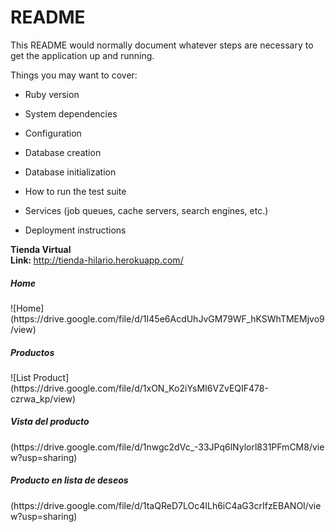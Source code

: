# README

This README would normally document whatever steps are necessary to get the
application up and running.

Things you may want to cover:

* Ruby version

* System dependencies

* Configuration

* Database creation

* Database initialization

* How to run the test suite

* Services (job queues, cache servers, search engines, etc.)

* Deployment instructions

<b>Tienda Virtual</b> <br>
<b>Link: </b> http://tienda-hilario.herokuapp.com/  <br>
<h5>Home</h5>
![Home](https://drive.google.com/file/d/1I45e6AcdUhJvGM79WF_hKSWhTMEMjvo9/view)
<h5>Productos</h5>
![List Product](https://drive.google.com/file/d/1xON_Ko2iYsMI6VZvEQIF478-czrwa_kp/view)
<h5>Vista del producto</h5>
(https://drive.google.com/file/d/1nwgc2dVc_-33JPq6lNylorl831PFmCM8/view?usp=sharing)
<h5>Producto en lista de deseos</h5>
(https://drive.google.com/file/d/1taQReD7LOc4ILh6iC4aG3crIfzEBANOI/view?usp=sharing)
